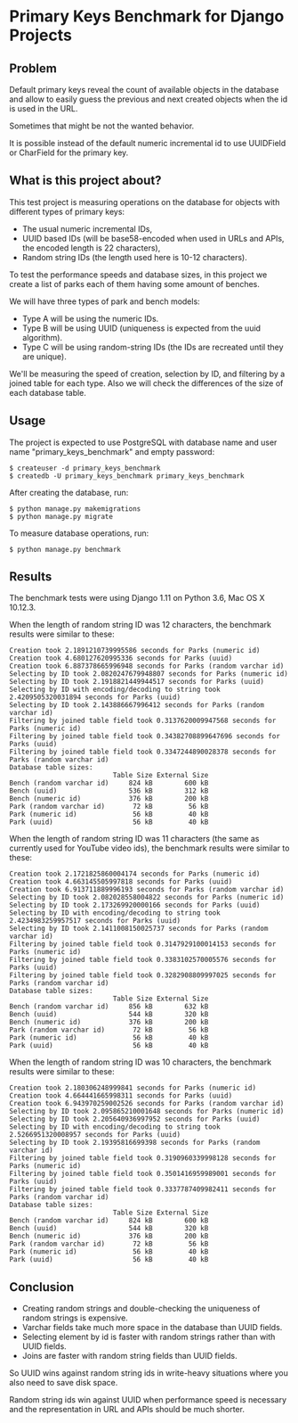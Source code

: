 # Primary Keys Benchmark for Django Projects

## Problem

Default primary keys reveal the count of available objects in the database and allow to easily guess the previous and next created objects when the id is used in the URL.

Sometimes that might be not the wanted behavior.

It is possible instead of the default numeric incremental id to use UUIDField or CharField for the primary key.

## What is this project about?

This test project is measuring operations on the database for objects with different types of primary keys:

- The usual numeric incremental IDs,
- UUID based IDs (will be base58-encoded when used in URLs and APIs, the encoded length is 22 characters),
- Random string IDs (the length used here is 10-12 characters).

To test the performance speeds and database sizes, in this project we create a list of parks each of them having some amount of benches.

We will have three types of park and bench models:

- Type A will be using the numeric IDs.
- Type B will be using UUID (uniqueness is expected from the uuid algorithm).
- Type C will be using random-string IDs (the IDs are recreated until they are unique).

We'll be measuring the speed of creation, selection by ID, and filtering by a joined table for each type.
Also we will check the differences of the size of each database table.

## Usage

The project is expected to use PostgreSQL with database name and user name "primary\_keys\_benchmark" and empty password:

    $ createuser -d primary_keys_benchmark
    $ createdb -U primary_keys_benchmark primary_keys_benchmark

After creating the database, run:

    $ python manage.py makemigrations
    $ python manage.py migrate

To measure database operations, run:

    $ python manage.py benchmark

## Results

The benchmark tests were using Django 1.11 on Python 3.6, Mac OS X 10.12.3.

When the length of random string ID was 12 characters, 
the benchmark results were similar to these:

    Creation took 2.1891210739995586 seconds for Parks (numeric id)
    Creation took 4.680127620995336 seconds for Parks (uuid)
    Creation took 6.887378665996948 seconds for Parks (random varchar id)
    Selecting by ID took 2.0820247679948807 seconds for Parks (numeric id)
    Selecting by ID took 2.1918821449944517 seconds for Parks (uuid)
    Selecting by ID with encoding/decoding to string took 2.4209505320031894 seconds for Parks (uuid)
    Selecting by ID took 2.143886667996412 seconds for Parks (random varchar id)
    Filtering by joined table field took 0.3137620009947568 seconds for Parks (numeric id)
    Filtering by joined table field took 0.34382708899647696 seconds for Parks (uuid)
    Filtering by joined table field took 0.3347244890028378 seconds for Parks (random varchar id)
    Database table sizes:
                              Table Size External Size
    Bench (random varchar id)     824 kB        600 kB
    Bench (uuid)                  536 kB        312 kB
    Bench (numeric id)            376 kB        200 kB
    Park (random varchar id)       72 kB         56 kB
    Park (numeric id)              56 kB         40 kB
    Park (uuid)                    56 kB         40 kB
    
When the length of random string ID was 11 characters (the same as currently used for YouTube video ids), 
the benchmark results were similar to these:

    Creation took 2.1721825860004174 seconds for Parks (numeric id)
    Creation took 4.663145505997818 seconds for Parks (uuid)
    Creation took 6.913711889996193 seconds for Parks (random varchar id)
    Selecting by ID took 2.082028558004822 seconds for Parks (numeric id)
    Selecting by ID took 2.173269920000166 seconds for Parks (uuid)
    Selecting by ID with encoding/decoding to string took 2.4234983259957517 seconds for Parks (uuid)
    Selecting by ID took 2.1411008150025737 seconds for Parks (random varchar id)
    Filtering by joined table field took 0.3147929100014153 seconds for Parks (numeric id)
    Filtering by joined table field took 0.3383102570005576 seconds for Parks (uuid)
    Filtering by joined table field took 0.3282908809997025 seconds for Parks (random varchar id)
    Database table sizes:
                              Table Size External Size
    Bench (random varchar id)     856 kB        632 kB
    Bench (uuid)                  544 kB        320 kB
    Bench (numeric id)            376 kB        200 kB
    Park (random varchar id)       72 kB         56 kB
    Park (numeric id)              56 kB         40 kB
    Park (uuid)                    56 kB         40 kB
    
When the length of random string ID was 10 characters, 
the benchmark results were similar to these:

    Creation took 2.180306248999841 seconds for Parks (numeric id)
    Creation took 4.664441665998311 seconds for Parks (uuid)
    Creation took 6.943970259002526 seconds for Parks (random varchar id)
    Selecting by ID took 2.095865210001648 seconds for Parks (numeric id)
    Selecting by ID took 2.205640936997952 seconds for Parks (uuid)
    Selecting by ID with encoding/decoding to string took 2.5266951320008957 seconds for Parks (uuid)
    Selecting by ID took 2.19395816699398 seconds for Parks (random varchar id)
    Filtering by joined table field took 0.3190960339998128 seconds for Parks (numeric id)
    Filtering by joined table field took 0.3501416959989001 seconds for Parks (uuid)
    Filtering by joined table field took 0.3337787409982411 seconds for Parks (random varchar id)
    Database table sizes:
                              Table Size External Size
    Bench (random varchar id)     824 kB        600 kB
    Bench (uuid)                  544 kB        320 kB
    Bench (numeric id)            376 kB        200 kB
    Park (random varchar id)       72 kB         56 kB
    Park (numeric id)              56 kB         40 kB
    Park (uuid)                    56 kB         40 kB

## Conclusion

- Creating random strings and double-checking the uniqueness of random strings is expensive.
- Varchar fields take much more space in the database than UUID fields.
- Selecting element by id is faster with random strings rather than with UUID fields.
- Joins are faster with random string fields than UUID fields.

So UUID wins against random string ids in write-heavy situations where you also need to save disk space.

Random string ids win against UUID when performance speed is necessary and the representation in URL and APIs should be much shorter.